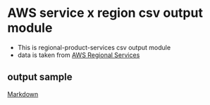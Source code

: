 # AWS service x region csv output module

* This is regional-product-services csv output module
* data is taken from [AWS Regional Services](https://aws.amazon.com/about-aws/global-infrastructure/regional-product-services/)

## output sample

[Markdown](data/aws-services.md)